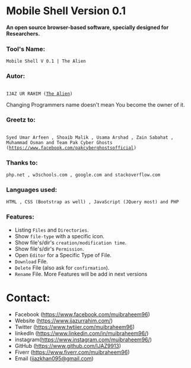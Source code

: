 # Mobile Shell Version 0.1
**An open source browser-based software, specially designed for Researchers.**
### Tool's Name:
	Mobile Shell V 0.1 | The Alien

### Autor:
<pre><code>
IJAZ UR RAHIM (<a href="https://www.facebook.com/muibraheem96/" target="_blank">The Alien</a>)
</code></pre>

Changing Programmers name
doesn't mean You become 
the owner of it.

### Greetz to: 
<pre><code>
Syed Umar Arfeen , Shoaib Malik , Usama Arshad , Zain Sabahat , Muhammad Osman and Team Pak Cyber Ghosts (<a href="https://www.facebook.com/pakcyberghostsofficial/" target="_blank">https://www.facebook.com/pakcyberghostsofficial</a>)
</code></pre>

### Thanks to:
	php.net , w3schools.com , google.com and stackoverflow.com

### Languages used:
	HTML , CSS (Bootstrap as well) , JavaScript (JQuery most) and PHP

### Features:
- Listing `Files` and `Directories`.
- Show `file-type` with a specific icon.
- Show file's/dir's `creation/modification time`.
- Show file's/dir's `Permission`.
- Open `Editor` for a Specific Type of File.
- `Download` File.
- `Delete` File (also ask for `confirmation`).
- `Rename` File.
 More Features will be add in next versions
# Contact:
- Facebook (<a href="https://www.facebook.com/muibraheem96" target="_blank">https://www.facebook.com/muibraheem96</a>)
- Website  (<a href="https://www.ijazurrahim.com/" target="_blank">https://www.ijazurrahim.com/</a>)
- Twitter  (<a href="https://www.twtiier.com/muibraheem96" target="_blank">https://www.twtiier.com/muibraheem96</a>)
- linkedln (<a href="https://www.linkedin.com/in/muibraheem96/" target="_blank">https://www.linkedin.com/in/muibraheem96/</a>)
- instagram(<a href="https://www.instagram.com/muibraheem96/" target="_blank">https://www.instagram.com/muibraheem96/</a>)
- GitHub   (<a href="https://www.github.com/IJAZ9913" target="_blank">https://www.github.com/IJAZ9913</a>)
- Fiverr   (<a href="https://www.fiverr.com/muibraheem96" target="_blank">https://www.fiverr.com/muibraheem96</a>)
- Email    (<a href="mailto:ijazkhan095@gmail.com" target="_blank">ijazkhan095@gmail.com</a>)
